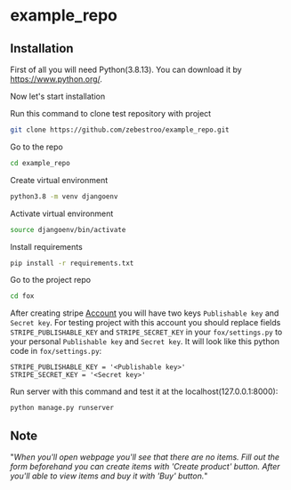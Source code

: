 # example_repo

## Installation

First of all you will need Python(3.8.13). You can download it by https://www.python.org/.

Now let's start installation

Run this command to clone test repository with project
```sh
git clone https://github.com/zebestroo/example_repo.git
```

Go to the repo

```sh
cd example_repo
```

Create virtual environment

```sh
python3.8 -m venv djangoenv
```

Activate virtual environment

```sh
source djangoenv/bin/activate
```

Install requirements
```sh
pip install -r requirements.txt
```

Go to the project repo
```sh
cd fox
```

After creating stripe [Account](https://stripe.com/) you will have two keys `Publishable key` and `Secret key`. For testing project with this account you should replace fields `STRIPE_PUBLISHABLE_KEY` and `STRIPE_SECRET_KEY` in your `fox/settings.py` to your personal `Publishable key` and `Secret key`. It will look like this python code in `fox/settings.py`:
```
STRIPE_PUBLISHABLE_KEY = '<Publishable key>'
STRIPE_SECRET_KEY = '<Secret key>'
```

Run server with this command and test it at the localhost(127.0.0.1:8000):
```sh
python manage.py runserver
```

## Note

"_When you'll open webpage you'll see that there are no items. Fill out the form beforehand you can create items with 'Create product' button. After you'll able to view items and buy it with 'Buy' button._"

